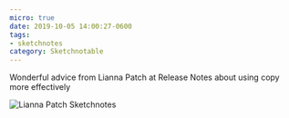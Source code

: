 ```yaml
---
micro: true
date: 2019-10-05 14:00:27-0600
tags:
- sketchnotes
category: Sketchnotable
---
```


Wonderful advice from Lianna Patch at Release Notes about using copy more effectively

<img src="https://www.sketchnotable.com/uploads/2019/861a61b061.jpg" alt="Lianna Patch Sketchnotes" />